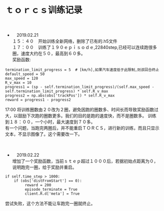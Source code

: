 # ｔｏｒｃｓ训练记录
　
* 　2019.02.21<br>
１５：４０　开始训练全新网络，删除了已有的.h5文件<br>
１７：００　训练了１９０ｅｐｉｓｏｄｅ,22840step,已经可以连续跑很多圈，速度大约在５０，最高到６０多。<br>
奖励函数:

 ``` 
 termination_limit_progress = 5  # [km/h],如果汽车速度低于此限制,则该回合终止
 default_speed = 50
 max_speed = 120  
 R_v_max = 10     
 progress1 = (sp - self.termination_limit_progress)/(self.max_speed - self.termination_limit_progress) * self.R_v_max
 progress2 = np.abs(obs['trackPos']) * self.R_v_max
 reward = progress1 - progress2
 ```
17:00 将训练圈数由２０改为２圈，避免因跑的圈数多、时间长而导致奖励函数过大，以鼓励下次跑的圈数更多。我们的目的是跑的速度快，而不是圈数多。
训练到１８：００，一个小时，最大速度到７０多。<br>
有一个问题，当跑完两圈后，并不能重启ＴＯＲＣＳ，进行新的训练，而且只显示文本，不显示图像了。这个需要改一下。<br>
<br>
<br>
* 　2019.02.22<br>
增加了一个奖励函数，当前ｓｔｅｐ超过１０００后，若据初始点距离为０，说明跑完一圈，给于奖励并重启。<br>

 ``` 
 if self.time_step > 1000:
     if (obs['distFromStart'] == 0):
          reward = 200
          episode_terminate = True
          client.R.d['meta'] = True
  ``` 
尝试失败，这个方法不能让车跑完一圈就终止。<br>
